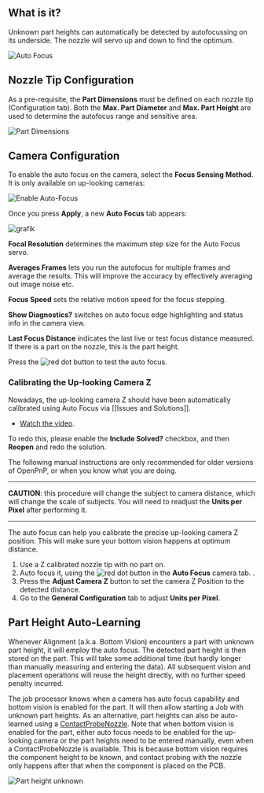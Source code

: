 ## What is it?

Unknown part heights can automatically be detected by autofocussing on its underside. The nozzle will servo up and down to find the optimum. 

![Auto Focus](https://user-images.githubusercontent.com/9963310/113595736-b4780980-9639-11eb-8e13-1b9a3c58f65d.gif)

## Nozzle Tip Configuration

As a pre-requisite, the **Part Dimensions** must be defined on each nozzle tip (Configuration tab). Both the **Max. Part Diameter** and **Max. Part Height** are used to determine the autofocus range and sensitive area. 

![Part Dimensions](https://user-images.githubusercontent.com/9963310/113574803-1d9d5400-961d-11eb-860e-bd391d797f16.png)

## Camera Configuration

To enable the auto focus on the camera, select the **Focus Sensing Method**. It is only available on up-looking cameras: 

![Enable Auto-Focus](https://user-images.githubusercontent.com/9963310/113592481-84c70280-9635-11eb-9b4d-c3dcef2d8c33.png)

Once you press **Apply**, a new **Auto Focus** tab appears:

![grafik](https://user-images.githubusercontent.com/9963310/113593256-7f1dec80-9636-11eb-840c-18f01ab0ff54.png)

**Focal Resolution** determines the maximum step size for the Auto Focus servo. 

**Averages Frames** lets you run the autofocus for multiple frames and average the results. This will improve the accuracy by effectively averaging out image noise etc. 

**Focus Speed** sets the relative motion speed for the focus stepping. 
 
**Show Diagnostics?** switches on auto focus edge highlighting and status info in the camera view.  

**Last Focus Distance** indicates the last live or test focus distance measured. If there is a part on the nozzle, this is the part height. 

Press the ![red dot](https://user-images.githubusercontent.com/9963310/113594994-b42b3e80-9638-11eb-870d-f32a728bd8e8.png) button to test the auto focus.  

### Calibrating the Up-looking Camera Z

Nowadays, the up-looking camera Z should have been automatically calibrated using Auto Focus via [[Issues and Solutions]]. 

- [Watch the video](https://youtu.be/md68n_J7uto?t=214 ).

To redo this, please enable the **Include Solved?** checkbox, and then **Reopen** and redo the solution.

The following manual instructions are only recommended for older versions of OpenPnP, or when you know what you are doing.

___

**CAUTION**: this procedure will change the subject to camera distance, which will change the scale of subjects. You will need to readjust the **Units per Pixel** after performing it. 
___

The auto focus can help you calibrate the precise up-looking camera Z position. This will make sure your bottom vision happens at optimum distance. 


1. Use a Z calibrated nozzle tip with no part on. 
2. Auto focus it, using the ![red dot](https://user-images.githubusercontent.com/9963310/113594994-b42b3e80-9638-11eb-870d-f32a728bd8e8.png) button in the **Auto Focus** camera tab. . 
3. Press the **Adjust Camera Z** button to set the camera Z Position to the detected distance. 
4. Go to the **General Configuration** tab to adjust **Units per Pixel**.


## Part Height Auto-Learning

Whenever Alignment (a.k.a. Bottom Vision) encounters a part with unknown part height, it will employ the auto focus. The detected part height is then stored on the part. This will take some additional time (but hardly longer than manually measuring and entering the data). All subsequent vision and placement operations will reuse the height directly, with no further speed penalty incurred. 

The job processor knows when a camera has auto focus capability and bottom vision is enabled for the part. It will then allow starting a Job with unknown part heights.  As an alternative, part heights can also be auto-learned using a [ContactProbeNozzle](https://github.com/openpnp/openpnp/wiki/Contact-Probing-Nozzle#part-height-auto-learning). Note that when bottom vision is enabled for the part, either auto focus needs to be enabled for the up-looking camera or the part heights need to be entered manually, even when a ContactProbeNozzle is available. This is because bottom vision requires the component height to be known, and contact probing with the nozzle only happens after that when the component is placed on the PCB.

![Part height unknown](https://user-images.githubusercontent.com/9963310/113597986-c313f000-963c-11eb-84e9-b0bedb797185.png)